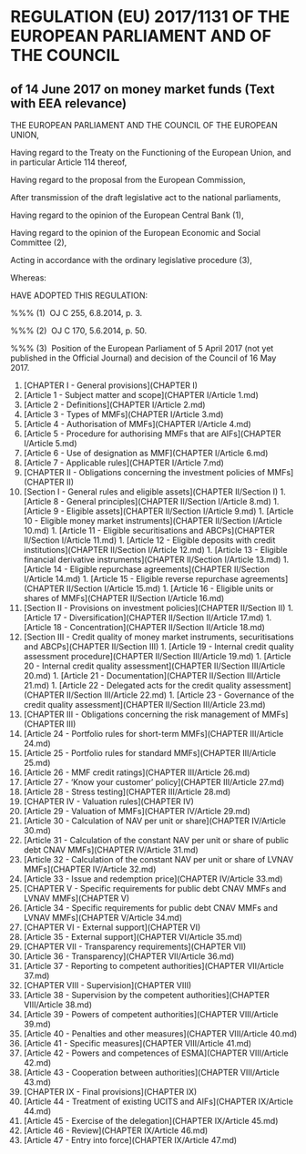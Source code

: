 # REGULATION (EU) 2017/1131 OF THE EUROPEAN PARLIAMENT AND OF THE COUNCIL

## of 14 June 2017 on money market funds (Text with EEA relevance)

THE EUROPEAN PARLIAMENT AND THE COUNCIL OF THE EUROPEAN UNION,

Having regard to the Treaty on the Functioning of the European Union, and in particular Article 114 thereof,

Having regard to the proposal from the European Commission,

After transmission of the draft legislative act to the national parliaments,

Having regard to the opinion of the European Central Bank (1),

Having regard to the opinion of the European Economic and Social Committee (2),

Acting in accordance with the ordinary legislative procedure (3),

Whereas:

HAVE ADOPTED THIS REGULATION:

%%% (1)  OJ C 255, 6.8.2014, p. 3.

%%% (2)  OJ C 170, 5.6.2014, p. 50.

%%% (3)  Position of the European Parliament of 5 April 2017 (not yet published in the Official Journal) and decision of the Council of 16 May 2017.

1. [CHAPTER I - General provisions](CHAPTER I)
  1. [Article 1 - Subject matter and scope](CHAPTER I/Article 1.md)
  1. [Article 2 - Definitions](CHAPTER I/Article 2.md)
  1. [Article 3 - Types of MMFs](CHAPTER I/Article 3.md)
  1. [Article 4 - Authorisation of MMFs](CHAPTER I/Article 4.md)
  1. [Article 5 - Procedure for authorising MMFs that are AIFs](CHAPTER I/Article 5.md)
  1. [Article 6 - Use of designation as MMF](CHAPTER I/Article 6.md)
  1. [Article 7 - Applicable rules](CHAPTER I/Article 7.md)
1. [CHAPTER II - Obligations concerning the investment policies of MMFs](CHAPTER II)
  1. [Section I - General rules and eligible assets](CHAPTER II/Section I)
    1. [Article 8 - General principles](CHAPTER II/Section I/Article 8.md)
    1. [Article 9 - Eligible assets](CHAPTER II/Section I/Article 9.md)
    1. [Article 10 - Eligible money market instruments](CHAPTER II/Section I/Article 10.md)
    1. [Article 11 - Eligible securitisations and ABCPs](CHAPTER II/Section I/Article 11.md)
    1. [Article 12 - Eligible deposits with credit institutions](CHAPTER II/Section I/Article 12.md)
    1. [Article 13 - Eligible financial derivative instruments](CHAPTER II/Section I/Article 13.md)
    1. [Article 14 - Eligible repurchase agreements](CHAPTER II/Section I/Article 14.md)
    1. [Article 15 - Eligible reverse repurchase agreements](CHAPTER II/Section I/Article 15.md)
    1. [Article 16 - Eligible units or shares of MMFs](CHAPTER II/Section I/Article 16.md)
  1. [Section II - Provisions on investment policies](CHAPTER II/Section II)
    1. [Article 17 - Diversification](CHAPTER II/Section II/Article 17.md)
    1. [Article 18 - Concentration](CHAPTER II/Section II/Article 18.md)
  1. [Section III - Credit quality of money market instruments, securitisations and ABCPs](CHAPTER II/Section III)
    1. [Article 19 - Internal credit quality assessment procedure](CHAPTER II/Section III/Article 19.md)
    1. [Article 20 - Internal credit quality assessment](CHAPTER II/Section III/Article 20.md)
    1. [Article 21 - Documentation](CHAPTER II/Section III/Article 21.md)
    1. [Article 22 - Delegated acts for the credit quality assessment](CHAPTER II/Section III/Article 22.md)
    1. [Article 23 - Governance of the credit quality assessment](CHAPTER II/Section III/Article 23.md)
1. [CHAPTER III - Obligations concerning the risk management of MMFs](CHAPTER III)
  1. [Article 24 - Portfolio rules for short-term MMFs](CHAPTER III/Article 24.md)
  1. [Article 25 - Portfolio rules for standard MMFs](CHAPTER III/Article 25.md)
  1. [Article 26 - MMF credit ratings](CHAPTER III/Article 26.md)
  1. [Article 27 - ‘Know your customer’ policy](CHAPTER III/Article 27.md)
  1. [Article 28 - Stress testing](CHAPTER III/Article 28.md)
1. [CHAPTER IV - Valuation rules](CHAPTER IV)
  1. [Article 29 - Valuation of MMFs](CHAPTER IV/Article 29.md)
  1. [Article 30 - Calculation of NAV per unit or share](CHAPTER IV/Article 30.md)
  1. [Article 31 - Calculation of the constant NAV per unit or share of public debt CNAV MMFs](CHAPTER IV/Article 31.md)
  1. [Article 32 - Calculation of the constant NAV per unit or share of LVNAV MMFs](CHAPTER IV/Article 32.md)
  1. [Article 33 - Issue and redemption price](CHAPTER IV/Article 33.md)
1. [CHAPTER V - Specific requirements for public debt CNAV MMFs and LVNAV MMFs](CHAPTER V)
  1. [Article 34 - Specific requirements for public debt CNAV MMFs and LVNAV MMFs](CHAPTER V/Article 34.md)
1. [CHAPTER VI - External support](CHAPTER VI)
  1. [Article 35 - External support](CHAPTER VI/Article 35.md)
1. [CHAPTER VII - Transparency requirements](CHAPTER VII)
  1. [Article 36 - Transparency](CHAPTER VII/Article 36.md)
  1. [Article 37 - Reporting to competent authorities](CHAPTER VII/Article 37.md)
1. [CHAPTER VIII - Supervision](CHAPTER VIII)
  1. [Article 38 - Supervision by the competent authorities](CHAPTER VIII/Article 38.md)
  1. [Article 39 - Powers of competent authorities](CHAPTER VIII/Article 39.md)
  1. [Article 40 - Penalties and other measures](CHAPTER VIII/Article 40.md)
  1. [Article 41 - Specific measures](CHAPTER VIII/Article 41.md)
  1. [Article 42 - Powers and competences of ESMA](CHAPTER VIII/Article 42.md)
  1. [Article 43 - Cooperation between authorities](CHAPTER VIII/Article 43.md)
1. [CHAPTER IX - Final provisions](CHAPTER IX)
  1. [Article 44 - Treatment of existing UCITS and AIFs](CHAPTER IX/Article 44.md)
  1. [Article 45 - Exercise of the delegation](CHAPTER IX/Article 45.md)
  1. [Article 46 - Review](CHAPTER IX/Article 46.md)
  1. [Article 47 - Entry into force](CHAPTER IX/Article 47.md)
